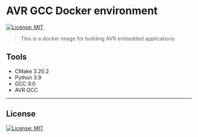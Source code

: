 # AVR GCC Docker environment

[![License: MIT](https://img.shields.io/badge/License-MIT-blue.svg)](https://opensource.org/licenses/MIT)

> This is a docker image for building AVR embedded applications

## Tools

+ CMake 3.20.2
+ Python 3.9
+ GCC 9.0
+ AVR GCC

---

## License

[![License: MIT](https://img.shields.io/badge/License-MIT-blue.svg)](https://opensource.org/licenses/MIT)
